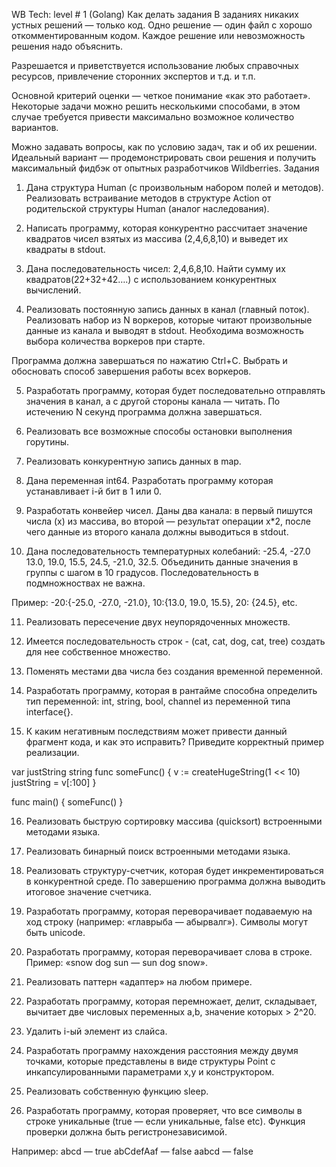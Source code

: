 WB Tech: level # 1 (Golang)
Как делать задания
В заданиях никаких устных решений — только код. Одно решение — один файл с хорошо откомментированным кодом. Каждое решение или невозможность решения надо объяснить.

Разрешается и приветствуется использование любых справочных ресурсов, привлечение сторонних экспертов и т.д. и т.п. 

Основной критерий оценки — четкое понимание «как это работает». Некоторые задачи можно решить несколькими способами, в этом случае требуется привести максимально возможное количество вариантов.

Можно задавать вопросы, как по условию задач, так и об их решении. Идеальный вариант — продемонстрировать свои решения и получить максимальный фидбэк от опытных разработчиков Wildberries.
Задания
1.	Дана структура Human (с произвольным набором полей и методов). Реализовать встраивание методов в структуре Action от родительской структуры Human (аналог наследования).

2.	Написать программу, которая конкурентно рассчитает значение квадратов чисел взятых из массива (2,4,6,8,10) и выведет их квадраты в stdout.

3.	Дана последовательность чисел: 2,4,6,8,10. Найти сумму их квадратов(22+32+42….) с использованием конкурентных вычислений.

4.	Реализовать постоянную запись данных в канал (главный поток). Реализовать набор из N воркеров, которые читают произвольные данные из канала и выводят в stdout. Необходима возможность выбора количества воркеров при старте.

Программа должна завершаться по нажатию Ctrl+C. Выбрать и обосновать способ завершения работы всех воркеров.


5.	Разработать программу, которая будет последовательно отправлять значения в канал, а с другой стороны канала — читать. По истечению N секунд программа должна завершаться.

6.	Реализовать все возможные способы остановки выполнения горутины. 

7.	Реализовать конкурентную запись данных в map.

8.	Дана переменная int64. Разработать программу которая устанавливает i-й бит в 1 или 0.

9.	Разработать конвейер чисел. Даны два канала: в первый пишутся числа (x) из массива, во второй — результат операции x*2, после чего данные из второго канала должны выводиться в stdout.

10.	Дана последовательность температурных колебаний: -25.4, -27.0 13.0, 19.0, 15.5, 24.5, -21.0, 32.5. Объединить данные значения в группы с шагом в 10 градусов. Последовательность в подмножноствах не важна.

Пример: -20:{-25.0, -27.0, -21.0}, 10:{13.0, 19.0, 15.5}, 20: {24.5}, etc.

11.	Реализовать пересечение двух неупорядоченных множеств.

12.	Имеется последовательность строк - (cat, cat, dog, cat, tree) создать для нее собственное множество.

13.	Поменять местами два числа без создания временной переменной.

14.	Разработать программу, которая в рантайме способна определить тип переменной: int, string, bool, channel из переменной типа interface{}.

15.	К каким негативным последствиям может привести данный фрагмент кода, и как это исправить? Приведите корректный пример реализации.

var justString string
func someFunc() {
  v := createHugeString(1 << 10)
  justString = v[:100]
}

func main() {
  someFunc()
}

16.	Реализовать быструю сортировку массива (quicksort) встроенными методами языка.

17.	Реализовать бинарный поиск встроенными методами языка.

18.	Реализовать структуру-счетчик, которая будет инкрементироваться в конкурентной среде. По завершению программа должна выводить итоговое значение счетчика.

19.	Разработать программу, которая переворачивает подаваемую на ход строку (например: «главрыба — абырвалг»). Символы могут быть unicode.

20.	Разработать программу, которая переворачивает слова в строке. 
Пример: «snow dog sun — sun dog snow».

21.	Реализовать паттерн «адаптер» на любом примере.

22.	Разработать программу, которая перемножает, делит, складывает, вычитает две числовых переменных a,b, значение которых > 2^20.

23.	Удалить i-ый элемент из слайса.

24.	Разработать программу нахождения расстояния между двумя точками, которые представлены в виде структуры Point с инкапсулированными параметрами x,y и конструктором.

25.	Реализовать собственную функцию sleep.

26.	Разработать программу, которая проверяет, что все символы в строке уникальные (true — если уникальные, false etc). Функция проверки должна быть регистронезависимой.

Например: 
abcd — true
abCdefAaf — false
aabcd — false

